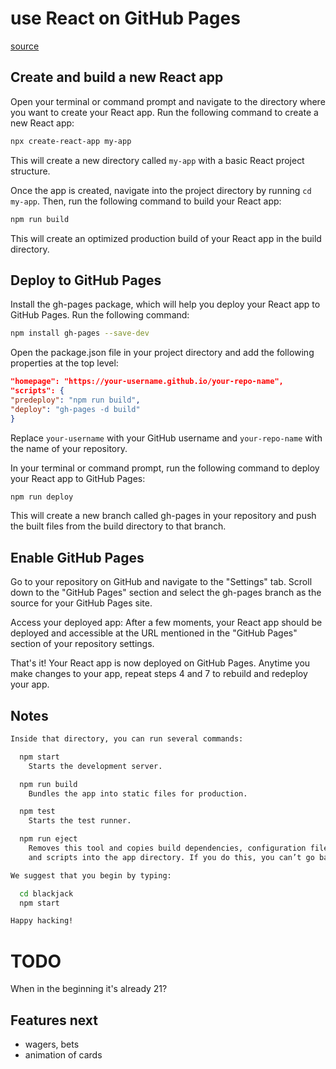 # use React on GitHub Pages
[source](https://github.com/orgs/community/discussions/60881)

## Create and build a new React app
Open your terminal or command prompt and navigate to the directory where you want to create your React app. Run the following command to create a new React app:
```bash
npx create-react-app my-app
```
This will create a new directory called `my-app` with a basic React project structure.

Once the app is created, navigate into the project directory by running `cd my-app`. 
Then, run the following command to build your React app:
```bash
npm run build
```
This will create an optimized production build of your React app in the build directory.

## Deploy to GitHub Pages
Install the gh-pages package, which will help you deploy your React app to GitHub Pages. 
Run the following command:
```bash
npm install gh-pages --save-dev
```

Open the package.json file in your project directory and add the following properties at the top level:
```json
"homepage": "https://your-username.github.io/your-repo-name",
"scripts": {
"predeploy": "npm run build",
"deploy": "gh-pages -d build"
}
```
Replace `your-username` with your GitHub username and `your-repo-name` with the name of your repository.

In your terminal or command prompt, run the following command to deploy your React app to GitHub Pages:
```bash
npm run deploy
```
This will create a new branch called gh-pages in your repository and push the built files from the build directory to that branch.

## Enable GitHub Pages
Go to your repository on GitHub and navigate to the "Settings" tab. Scroll down to the "GitHub Pages" section and select the gh-pages branch as the source for your GitHub Pages site.

Access your deployed app: After a few moments, your React app should be deployed and accessible at the URL mentioned in the "GitHub Pages" section of your repository settings.

That's it! Your React app is now deployed on GitHub Pages. Anytime you make changes to your app, repeat steps 4 and 7 to rebuild and redeploy your app.


## Notes

```bash
Inside that directory, you can run several commands:

  npm start
    Starts the development server.

  npm run build
    Bundles the app into static files for production.

  npm test
    Starts the test runner.

  npm run eject
    Removes this tool and copies build dependencies, configuration files
    and scripts into the app directory. If you do this, you can’t go back!

We suggest that you begin by typing:

  cd blackjack
  npm start

Happy hacking!
```

# TODO

When in the beginning it's already 21?

## Features next
- wagers, bets
- animation of cards
